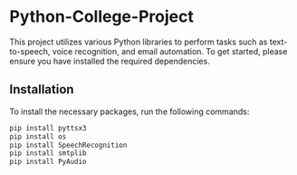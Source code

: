# Python-College-Project

This project utilizes various Python libraries to perform tasks such as text-to-speech, voice recognition, and email automation. To get started, please ensure you have installed the required dependencies.

## Installation

To install the necessary packages, run the following commands:

```bash
pip install pyttsx3
pip install os
pip install SpeechRecognition
pip install smtplib
pip install PyAudio

